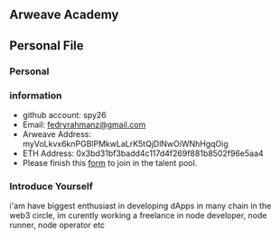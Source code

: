## Arweave Academy 
## Personal File
### Personal 
### information
- github account: spy26 
- Email: 
fedryrahmanz@gmail.com 
- Arweave Address: 
myVoLkvx6knPGBlPMkwLaLrK5tQjDlNwOiWNhHgqOig 
- ETH Address: 
0x3bd31bf3badd4c117d4f269f881b8502f96e5aa4 
- Please finish this 
[form](https://docs.google.com/forms/d/e/1FAIpQLSfWA5fIIcBgmRppm3jNz5vmf9Mai_QMVil-2pO4r7YKn_Zhtw/viewform?usp=sf_link) 
to join in the talent 
pool.
### Introduce Yourself
 i'am have biggest enthusiast in developing dApps in many chain in the web3 circle, im curently working a freelance in node developer, node runner, node operator etc
